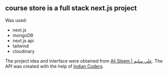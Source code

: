 ## course store is a full stack next.js project

Was used:

- next.js
- mongoDB
- next.js api
- tailwind
- cloudinary

The project idea and interface were obtained from [Ali Sleem | علي سليم](https://youtu.be/t9bz_FsYjHY?si=oRipppLJkCfuAYmP).
The API was created with the help of [Indian Coders](https://youtu.be/O-NGENb6LNg?si=cBeU4FaQ7wJ2zWwi).
